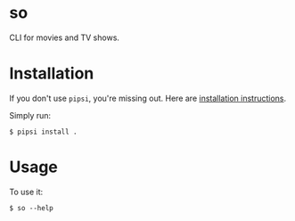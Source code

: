 # so

CLI for movies and TV shows.


# Installation

If you don't use `pipsi`, you're missing out.
Here are [installation instructions](https://github.com/mitsuhiko/pipsi#readme).

Simply run:

    $ pipsi install .


# Usage

To use it:

    $ so --help

